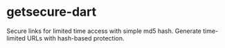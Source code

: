 # getsecure-dart

Secure links for limited time access with simple md5 hash. Generate time-limited URLs with hash-based protection.

